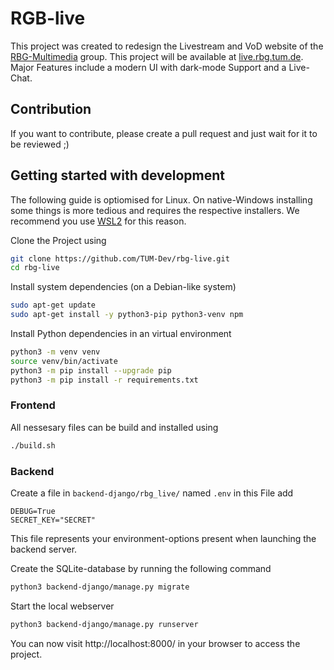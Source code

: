 # RGB-live
This project was created to redesign the Livestream and VoD website of the [RBG-Multimedia](https://www.in.tum.de/rbg) group.
This project will be available at [live.rbg.tum.de](https://live.rbg.tum.de).  
Major Features include a modern UI with dark-mode Support and a Live-Chat.

## Contribution
If you want to contribute, please create a pull request and just wait for it to be reviewed ;)

## Getting started with development
The following guide is optiomised for Linux.
On native-Windows installing some things is more tedious and requires the respective installers.
We recommend you use [WSL2](https://docs.microsoft.com/de-de/windows/wsl/install-win10) for this reason.

Clone the Project using
```bash
git clone https://github.com/TUM-Dev/rbg-live.git
cd rbg-live
```

Install system dependencies (on a Debian-like system)

```bash
sudo apt-get update
sudo apt-get install -y python3-pip python3-venv npm
```

Install Python dependencies in an virtual environment

```bash
python3 -m venv venv
source venv/bin/activate
python3 -m pip install --upgrade pip
python3 -m pip install -r requirements.txt
```

### Frontend

All nessesary files can be build and installed using
```bash
./build.sh
```

### Backend

Create a file in `backend-django/rbg_live/` named `.env`
in this File add
```dotenv
DEBUG=True
SECRET_KEY="SECRET"
```

This file represents your environment-options present when launching the backend server.

Create the SQLite-database by running the following command

```bash
python3 backend-django/manage.py migrate
```

Start the local webserver

```bash
python3 backend-django/manage.py runserver
```

You can now visit http://localhost:8000/ in your browser to access the project.

